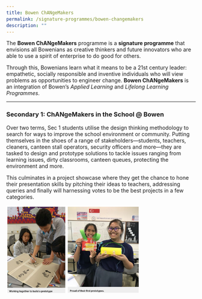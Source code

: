 ```yaml
---
title: Bowen ChANgeMakers
permalink: /signature-programmes/bowen-changemakers
description: ""
---
```

The **Bowen ChANgeMakers** programme is a **signature programme** that envisions all Bowenians as creative thinkers and future innovators who are able to use a spirit of enterprise to do good for others. 

  

Through this, Bowenians learn what it means to be a 21st century leader: empathetic, socially responsible and inventive individuals who will view problems as opportunities to engineer change. **Bowen ChANgeMakers** is an integration of Bowen’s _Applied Learning_ and _Lifelong Learning Programmes_.

----- 
### Secondary 1: ChANgeMakers in the School @ Bowen

Over two terms, Sec 1 students utilise the design thinking methodology to search for ways to improve the school environment or community. Putting themselves in the shoes of a range of stakeholders—students, teachers, cleaners, canteen stall operators, security officers and more—they are tasked to design and prototype solutions to tackle issues ranging from learning issues, dirty classrooms, canteen queues, protecting the environment and more.    

This culminates in a project showcase where they get the chance to hone their presentation skills by pitching their ideas to teachers, addressing queries and finally will harnessing votes to be the best projects in a few categories.

<img src="/images/Changmakers%201.png" 
     style="width:70%">
